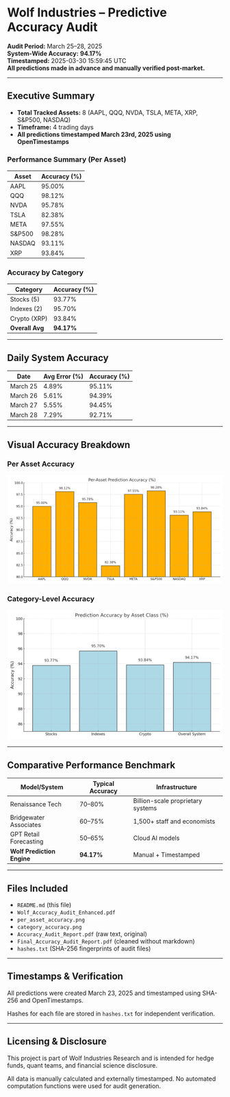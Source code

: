 # Wolf Industries – Predictive Accuracy Audit  
**Audit Period:** March 25–28, 2025  
**System-Wide Accuracy:** **94.17%**  
**Timestamped:** 2025-03-30 15:59:45 UTC  
**All predictions made in advance and manually verified post-market.**  

---

## Executive Summary

- **Total Tracked Assets:** 8 (AAPL, QQQ, NVDA, TSLA, META, XRP, S&P500, NASDAQ)
- **Timeframe:** 4 trading days
- **All predictions timestamped March 23rd, 2025 using OpenTimestamps**

### Performance Summary (Per Asset)

| Asset   | Accuracy (%) |
|---------|---------------|
| AAPL    | 95.00%        |
| QQQ     | 98.12%        |
| NVDA    | 95.78%        |
| TSLA    | 82.38%        |
| META    | 97.55%        |
| S&P500  | 98.28%        |
| NASDAQ  | 93.11%        |
| XRP     | 93.84%        |

### Accuracy by Category

| Category        | Accuracy (%) |
|-----------------|--------------|
| Stocks (5)      | 93.77%       |
| Indexes (2)     | 95.70%       |
| Crypto (XRP)    | 93.84%       |
| **Overall Avg** | **94.17%**   |

---

## Daily System Accuracy

| Date        | Avg Error (%) | Accuracy (%) |
|-------------|----------------|---------------|
| March 25    | 4.89%          | 95.11%        |
| March 26    | 5.61%          | 94.39%        |
| March 27    | 5.55%          | 94.45%        |
| March 28    | 7.29%          | 92.71%        |

---

## Visual Accuracy Breakdown

### Per Asset Accuracy  
![Per Asset Accuracy](per_asset_accuracy.png)

### Category-Level Accuracy  
![Category Accuracy](category_accuracy.png)

---

## Comparative Performance Benchmark

| Model/System             | Typical Accuracy | Infrastructure |
|--------------------------|------------------|----------------|
| Renaissance Tech         | 70–80%           | Billion-scale proprietary systems  
| Bridgewater Associates   | 60–75%           | 1,500+ staff and economists  
| GPT Retail Forecasting   | 50–65%           | Cloud AI models  
| **Wolf Prediction Engine** | **94.17%**     | Manual + Timestamped

---

## Files Included

- `README.md` (this file)  
- `Wolf_Accuracy_Audit_Enhanced.pdf`  
- `per_asset_accuracy.png`  
- `category_accuracy.png`  
- `Accuracy_Audit_Report.pdf` (raw text, original)  
- `Final_Accuracy_Audit_Report.pdf` (cleaned without markdown)  
- `hashes.txt` (SHA-256 fingerprints of audit files)

---

## Timestamps & Verification

All predictions were created March 23, 2025 and timestamped using SHA-256 and OpenTimestamps.

Hashes for each file are stored in `hashes.txt` for independent verification.

---

## Licensing & Disclosure

This project is part of Wolf Industries Research and is intended for hedge funds, quant teams, and financial science disclosure.  

All data is manually calculated and externally timestamped. No automated computation functions were used for audit generation.
